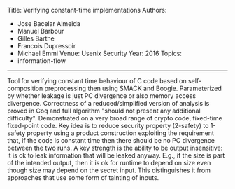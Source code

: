 Title: Verifying constant-time implementations
Authors:
  - Jose Bacelar Almeida
  - Manuel Barbour
  - Gilles Barthe
  - Francois Dupressoir
  - Michael Emmi
Venue: Usenix Security
Year: 2016
Topics:
  - information-flow
---

Tool for verifying constant time behaviour of C code based on self-composition preprocessing then using SMACK and Boogie.
Parameterized by whether leakage is just PC divergence or also memory access divergence.
Correctness of a reduced/simplified version of analysis is proved in Coq and full algorithm "should not present any additional difficulty".
Demonstrated on a very broad range of crypto code, fixed-time fixed-point code.
Key idea is to reduce security property (2-safety) to 1-safety property using a product construction exploiting the requirement that, if the code is constant time then there should be no PC divergence between the two runs.
A key strength is the ability to be output insensitive: it is ok to leak information that will be leaked anyway.  E.g., if the size is part of the intended output, then it is ok for runtime to depend on size even though size may depend on the secret input.  This distinguishes it from approaches that use some form of tainting of inputs.